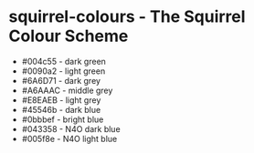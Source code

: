 # squirrel-colours - The Squirrel Colour Scheme

* #004c55 - dark green
* #0090a2 - light green
* #6A6D71 - dark grey
* #A6AAAC - middle grey
* #E8EAEB - light grey
* #45546b - dark blue
* #0bbbef - bright blue
* #043358 - N4O dark blue
* #005f8e - N4O light blue
